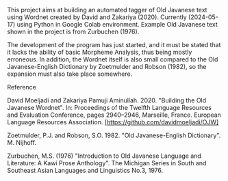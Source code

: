 This project aims at building an automated tagger of Old Javanese text using Wordnet created by David and Zakariya (2020). Currently (2024-05-17) using Python in Google Colab environment. Example Old Javanese text shown in the project is from Zurbuchen (1976).

The development of the program has just started, and it must be stated that it lacks the ability of basic Morpheme Analysis, thus being mostly erroneous. In addition, the Wordnet itself is also small compared to the Old Javanese-English Dictionary by Zoetmulder and Robson (1982), so the expansion must also take place somewhere.

Reference

David Moeljadi and Zakariya Pamuji Aminullah. 2020. "Building the Old Javanese Wordnet". In: Proceedings of the Twelfth Language Resources and Evaluation Conference, pages 2940–2946, Marseille, France. European Language Resources Association. [https://github.com/davidmoeljadi/OJW]

Zoetmulder, P.J. and Robson, S.O. 1982. "Old Javanese-English Dictionary". M. Nijhoff.

Zurbuchen, M.S. (1976) "Introduction to Old Javanese Language and Literature: A Kawi Prose Anthology". The Michigan Series in South and Southeast Asian Languages and Linguistics No.3, 1976.

